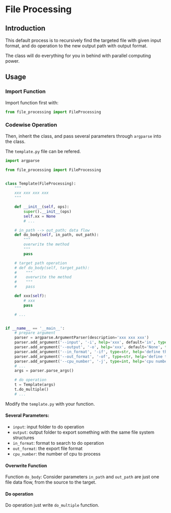 # File Processing
## Introduction
This default process is to recursively find the targeted file with given input format, and do operation to the new output path with output format.

The class will do everything for you in behind with parallel computing power.
## Usage
### Import Function
Import function first with:
```python
from file_processing import FileProcessing
```
### Codewise Operation
Then, inherit the class, and pass several parameters through `argparse` into the class.

The `template.py` file can be refered.
```python
import argparse

from file_processing import FileProcessing


class Template(FileProcessing):
    """
    xxx xxx xxx xxx
    """

    def __init__(self, ops):
        super().__init__(ops)
        self.xx = None
        # ...

    # in_path --> out_path; data flow
    def do_body(self, in_path, out_path):
        """
        overwrite the method
        """
        pass

    # target path operation
    # def do_body(self, target_path):
    #    """
    #    overwrite the method
    #    """
    #    pass

    def xxx(self):
        # xxx
        pass

    # ...


if __name__ == '__main__':
    # prepare argument
    parser = argparse.ArgumentParser(description='xxx xxx xxx')
    parser.add_argument('--input', '-i', help='xxx', default='in', type=str)
    parser.add_argument('--output', '-o', help='xxx', default='None', type=str)
    parser.add_argument('--in_format', '-if', type=str, help='define the input format', default='xxx')
    parser.add_argument('--out_format', '-of', type=str, help='define the output format', default='None')
    parser.add_argument('--cpu_number', '-j', type=int, help='cpu number of processing', default=0)
    # ...
    args = parser.parse_args()

    # do operation
    t = Template(args)
    t.do_multiple()
    # ...
```
Modify the `template.py` with your function.
#### Several Parameters:
* `input`: input folder to do operation
* `output`: output folder to export something with the same file system structures
* `in_format`: format to search to do operation
* `out_format`: the export file format
* `cpu_number`: the number of cpu to process
#### Overwrite Function
Function `do_body`:
Consider parameters `in_path` and `out_path` are just one file data flow, from the source to the target.
#### Do operation
Do operation just write `do_multiple` function.

